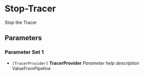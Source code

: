 # Stop-Tracer

Stop the Tracer

## Parameters

### Parameter Set 1

- `[TracerProvider]` **TracerProvider** _Parameter help description_ ValueFromPipeline
